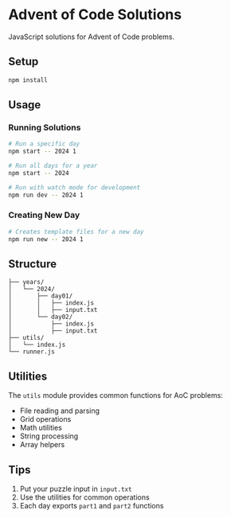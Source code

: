 # Advent of Code Solutions

JavaScript solutions for Advent of Code problems.

## Setup

```bash
npm install
```

## Usage

### Running Solutions

```bash
# Run a specific day
npm start -- 2024 1

# Run all days for a year
npm start -- 2024

# Run with watch mode for development
npm run dev -- 2024 1
```

### Creating New Day

```bash
# Creates template files for a new day
npm run new -- 2024 1
```

## Structure

```
├── years/
│   └── 2024/
│       ├── day01/
│       │   ├── index.js
│       │   ├── input.txt
│       └── day02/
│           ├── index.js
│           ├── input.txt
├── utils/
│   └── index.js
└── runner.js
```

## Utilities

The `utils` module provides common functions for AoC problems:
- File reading and parsing
- Grid operations
- Math utilities
- String processing
- Array helpers

## Tips

1. Put your puzzle input in `input.txt`
2. Use the utilities for common operations
3. Each day exports `part1` and `part2` functions
